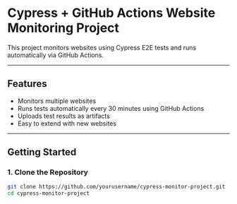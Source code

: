# Cypress + GitHub Actions Website Monitoring Project

This project monitors websites using Cypress E2E tests and runs automatically via GitHub Actions.

---

## Features
- Monitors multiple websites
- Runs tests automatically every 30 minutes using GitHub Actions
- Uploads test results as artifacts
- Easy to extend with new websites

---

## Getting Started

### 1. Clone the Repository
```bash
git clone https://github.com/yourusername/cypress-monitor-project.git
cd cypress-monitor-project
